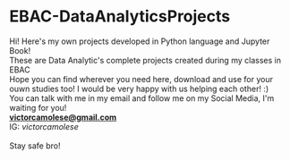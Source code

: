 # EBAC-DataAnalyticsProjects
Hi! Here's my own projects developed in Python language and Jupyter Book! \
These are Data Analytic's complete projects created during my classes in EBAC \
Hope you can find wherever you need here, download and use for your ouwn studies too! I would be very happy with us helping each other! :) \
You can talk with me in my email and follow me on my Social Media, I'm waiting for you! \
**victorcamolese@gmail.com** \
IG: *victorcamolese* \
\
Stay safe bro! 


